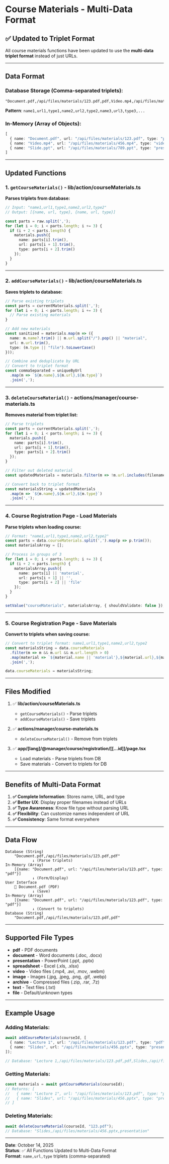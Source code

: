 # Course Materials - Multi-Data Format

## ✅ Updated to Triplet Format

All course materials functions have been updated to use the **multi-data triplet format** instead of just URLs.

---

## **Data Format**

### **Database Storage** (Comma-separated triplets):
```
"Document.pdf,/api/files/materials/123.pdf,pdf,Video.mp4,/api/files/materials/456.mp4,video,Slide.ppt,/api/files/materials/789.ppt,presentation"
```

**Pattern**: `name1,url1,type1,name2,url2,type2,name3,url3,type3,...`

### **In-Memory (Array of Objects)**:
```typescript
[
  { name: "Document.pdf", url: "/api/files/materials/123.pdf", type: "pdf" },
  { name: "Video.mp4", url: "/api/files/materials/456.mp4", type: "video" },
  { name: "Slide.ppt", url: "/api/files/materials/789.ppt", type: "presentation" }
]
```

---

## **Updated Functions**

### **1. `getCourseMaterials()` - lib/action/courseMaterials.ts**

**Parses triplets from database:**
```typescript
// Input: "name1,url1,type1,name2,url2,type2"
// Output: [{name, url, type}, {name, url, type}]

const parts = raw.split(',');
for (let i = 0; i < parts.length; i += 3) {
  if (i + 2 < parts.length) {
    materials.push({
      name: parts[i].trim(),
      url: parts[i + 1].trim(),
      type: parts[i + 2].trim()
    });
  }
}
```

---

### **2. `addCourseMaterials()` - lib/action/courseMaterials.ts**

**Saves triplets to database:**
```typescript
// Parse existing triplets
const parts = currentMaterials.split(',');
for (let i = 0; i < parts.length; i += 3) {
  // Parse existing materials
}

// Add new materials
const sanitized = materials.map(m => ({
  name: m.name?.trim() || m.url.split("/").pop() || "material",
  url: m.url.trim(),
  type: (m.type || "file").toLowerCase()
}));

// Combine and deduplicate by URL
// Convert to triplet format
const commaSeparated = uniqueByUrl
  .map(m => `${m.name},${m.url},${m.type}`)
  .join(',');
```

---

### **3. `deleteCourseMaterial()` - actions/manager/course-materials.ts**

**Removes material from triplet list:**
```typescript
// Parse triplets
const parts = currentMaterials.split(',');
for (let i = 0; i < parts.length; i += 3) {
  materials.push({
    name: parts[i].trim(),
    url: parts[i + 1].trim(),
    type: parts[i + 2].trim()
  });
}

// Filter out deleted material
const updatedMaterials = materials.filter(m => !m.url.includes(filename));

// Convert back to triplet format
const materialsString = updatedMaterials
  .map(m => `${m.name},${m.url},${m.type}`)
  .join(',');
```

---

### **4. Course Registration Page - Load Materials**

**Parse triplets when loading course:**
```typescript
// Format: "name1,url1,type1,name2,url2,type2"
const parts = data.courseMaterials.split(',').map(p => p.trim());
const materialsArray = [];

// Process in groups of 3
for (let i = 0; i < parts.length; i += 3) {
  if (i + 2 < parts.length) {
    materialsArray.push({
      name: parts[i] || 'material',
      url: parts[i + 1] || '',
      type: parts[i + 2] || 'file'
    });
  }
}

setValue("courseMaterials", materialsArray, { shouldValidate: false });
```

---

### **5. Course Registration Page - Save Materials**

**Convert to triplets when saving course:**
```typescript
// Convert to triplet format: name1,url1,type1,name2,url2,type2
const materialsString = data.courseMaterials
  .filter(m => m && m.url && m.url.length > 0)
  .map(material => `${material.name || 'material'},${material.url},${material.type || 'file'}`)
  .join(',');

data.courseMaterials = materialsString;
```

---

## **Files Modified**

1. ✅ **lib/action/courseMaterials.ts**
   - `getCourseMaterials()` - Parse triplets
   - `addCourseMaterials()` - Save triplets

2. ✅ **actions/manager/course-materials.ts**
   - `deleteCourseMaterial()` - Remove from triplets

3. ✅ **app/[lang]/@manager/course/registration/[[...id]]/page.tsx**
   - Load materials - Parse triplets from DB
   - Save materials - Convert to triplets for DB

---

## **Benefits of Multi-Data Format**

1. **✅ Complete Information**: Stores name, URL, and type
2. **✅ Better UX**: Display proper filenames instead of URLs
3. **✅ Type Awareness**: Know file type without parsing URL
4. **✅ Flexibility**: Can customize names independent of URL
5. **✅ Consistency**: Same format everywhere

---

## **Data Flow**

```
Database (String)
    "Document.pdf,/api/files/materials/123.pdf,pdf"
            ↓ (Parse triplets)
In-Memory (Array)
    [{name: "Document.pdf", url: "/api/files/materials/123.pdf", type: "pdf"}]
            ↓ (Form/Display)
User Interface
    📄 Document.pdf (PDF)
            ↓ (Save)
In-Memory (Array)
    [{name: "Document.pdf", url: "/api/files/materials/123.pdf", type: "pdf"}]
            ↓ (Convert to triplets)
Database (String)
    "Document.pdf,/api/files/materials/123.pdf,pdf"
```

---

## **Supported File Types**

- **pdf** - PDF documents
- **document** - Word documents (.doc, .docx)
- **presentation** - PowerPoint (.ppt, .pptx)
- **spreadsheet** - Excel (.xls, .xlsx)
- **video** - Video files (.mp4, .avi, .mov, .webm)
- **image** - Images (.jpg, .jpeg, .png, .gif, .webp)
- **archive** - Compressed files (.zip, .rar, .7z)
- **text** - Text files (.txt)
- **file** - Default/unknown types

---

## **Example Usage**

### **Adding Materials**:
```typescript
await addCourseMaterials(courseId, [
  { name: "Lecture 1", url: "/api/files/materials/123.pdf", type: "pdf" },
  { name: "Slides", url: "/api/files/materials/456.pptx", type: "presentation" }
]);

// Database: "Lecture 1,/api/files/materials/123.pdf,pdf,Slides,/api/files/materials/456.pptx,presentation"
```

### **Getting Materials**:
```typescript
const materials = await getCourseMaterials(courseId);
// Returns: [
//   { name: "Lecture 1", url: "/api/files/materials/123.pdf", type: "pdf" },
//   { name: "Slides", url: "/api/files/materials/456.pptx", type: "presentation" }
// ]
```

### **Deleting Materials**:
```typescript
await deleteCourseMaterial(courseId, "123.pdf");
// Database: "Slides,/api/files/materials/456.pptx,presentation"
```

---

**Date**: October 14, 2025  
**Status**: ✅ All Functions Updated to Multi-Data Format  
**Format**: `name,url,type` triplets (comma-separated)

